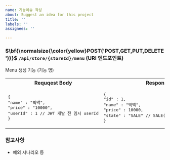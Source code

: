 ```yaml
---
name: 기능이슈 작성
about: Suggest an idea for this project
title: ''
labels: ''
assignees: ''

---
```


### $\bf{\normalsize{\color{yellow}POST('POST,GET,PUT,DELETE')}}$ `/api/store/{storeId}/menu` (URI 엔드포인트)

Menu 생성 기능 (기능 명)

<table>
<tr>
<th>Requqest Body</th>
<th>Response Body</th>
</tr>
<tr>
<td><pre lang="json">{
"name" : "빅맥",
"price" : "10000",
"userId" : 1 // JWT 개발 전 임시 userId
}</pre></td>
<td><pre lang="json">{
"id" : 1,
"name" : "빅맥",
"price" : 10000,
"state" : "SALE" // SALE(판매중), SALE_STOP(판매중지)
}</pre></td>
</tr>
</table>

### 참고사항
- 예외 시나리오 등
